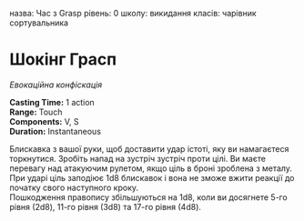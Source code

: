 назва: Час з Grasp рівень: 0 школу: викидання класів: чарівник сортувальника

# Шокінг Грасп
_Евокаційна конфіскація_

**Casting Time:** 1 action    
**Range:** Touch    
**Components:** V, S    
**Duration:** Instantaneous

Блискавка з вашої руки, щоб доставити удар істоті, яку ви намагаєтеся торкнутися. Зробіть напад на зустріч зустріч проти цілі. Ви маєте перевагу над атакуючим рулетом, якщо ціль в броні зроблена з металу. При ударі ціль заподіює 1d8 блискавок і вона не зможе вжити реакції до початку свого наступного кроку.    
Пошкодження правопису збільшуються на 1d8, коли ви досягнете 5-го рівня (2d8), 11-го рівня (3d8) та 17-го рівня (4d8). 